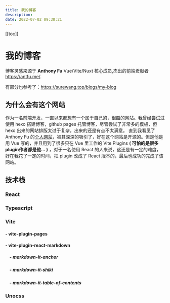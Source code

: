 ```yaml
---
title: 我的博客
description:
date: 2022-07-02 09:30:21
---
```


[[toc]]

# 我的博客

博客灵感来源于 **Anthony Fu** Vue/Vite/Nuxt 核心成员,杰出的前端贡献者 https://antfu.me/.

有部分也参考了：https://surewang.top/blogs/my-blog


## 为什么会有这个网站

作为一名前端开发，一直以来都想有一个属于自己的，很酷的网站。我曾经尝试过使用 hexo 搭建博客，github pages 托管博客，尽管尝试了非常多的模板，但 hexo 出来的网站排版太过于复杂，出来的还是有点不太满意。
直到我看见了 Anthony Fu 的[个人网站](https://antfu.me/)，被其深深的吸引了，好在这个网站是开源的。但是他是用 Vue 写的，并且用到了很多只在 Vue 里工作的 Vite Plugins **( 可怕的是很多plugin作者都是他... )** ，对于一名使用 React 的人来说，这还是有一定的难度，好在我花了一定的时间，把 plugin 改成了 React 版本的，最后也成功的完成了该网站。

## 技术栈

### React

### Typescript

### Vite
#### - vite-plugin-pages
#### - vite-plugin-react-markdown 
##### &nbsp;&nbsp;&nbsp; - markdown-it-anchor
##### &nbsp;&nbsp;&nbsp; - markdown-it-shiki
##### &nbsp;&nbsp;&nbsp; - markdown-it-table-of-contents

### Unocss
